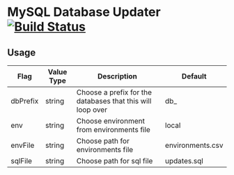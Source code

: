 # **MySQL Database Updater** [![Build Status](https://travis-ci.org/catdevman/mysql-database-updater.svg?branch=master)](https://travis-ci.org/catdevman/mysql-database-updater)

## Usage
|   Flag   | Value Type  |                          Description                       |     Default    |
|----------|-------------|------------------------------------------------------------|----------------|
| dbPrefix |    string   | Choose a prefix for the databases that this will loop over |   db_          |
| env      |    string   | Choose environment from environments file                  |  local         |
| envFile  |    string   | Choose path for environments file                          |environments.csv|
| sqlFile  |    string   | Choose path for sql file                                   |  updates.sql   |

